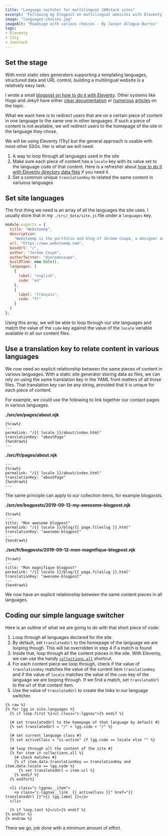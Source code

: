 ```yaml
---
title: "Language switcher for multilingual JAMstack sites"
excerpt: "Following my blogpost on multilingual websites with Eleventy, I had several questions about how to build a language switcher. Here is the simple approach I generally use."
image: "languages-choices.jpg"
imageAlt: "Roadsign with various choices - By Javier Allegue Barros"
tags:
- Eleventy
- 11ty
- Jamstack
---
```


## Set the stage

With most static sites generators supporting a templating languages, structured data and URL control, building a multilingual website is a relatively easy task.

I wrote a small [blogpost on how to do it with Eleventy](/blog/multilingual-sites-eleventy/). Other systems like Hugo and Jekyll have either [clear documentation](https://gohugo.io/content-management/multilingual/) or [numerous](https://www.sylvaindurand.org/making-jekyll-multilingual/) [articles](https://forestry.io/blog/creating-a-multilingual-blog-with-jekyll/) on the topic.

What we want here is to redirect users that are on a certain piece of content in one language to the same one in other languages. If such a piece of content is not available, we will redirect users to the homepage of the site in the language they chose.

We will be using Eleventy (11ty) but the general approach is usable with most other SSGs. Her is what we will need:

1. A way to loop through all languages used in the site
2. Make sure each piece of content has a `locale` key with its value set to the language code of that content. Here is a refresher about [how to do it with Eleventy directory data files](/blog/multilingual-sites-eleventy/) if you need it.
3. Set a common unique `translationKey` to related the same content in variuous languages

## Set site languages

The first thing we need is an array of all the languages the site uses. I usually store that in my `./src/_data/site.js` file under a `languages` key.

```js
module.exports = {
  title: "Webstoemp",
  description:
    "Webstoemp is the portfolio and blog of Jérôme Coupé, a designer and front-end developer from Brussels, Belgium.",
  url: "https://www.webstoemp.com",
  baseUrl: "/",
  author: "Jerôme Coupé",
  authorTwitter: "@jeromecoupe",
  buildTime: new Date(),
  languages: [
    {
      label: "english",
      code: "en"
    },
    {
      label: "français",
      code: "fr"
    }
  ]
};
```

Using this array, we will be able to loop through our site languages and match the value of the `code` key against the value of the `locale` variable available in all our content files.

## Use a translation key to relate content in various languages

We now need an explicit relationship between the same pieces of content in various languages. With a static site generator storing data as files, we can rely on using the same translation key in the YAML front matters of all those files. That translation key can be any string, provided that it is unique for each piece of content.

For example, we could use the following  to link together our contact pages in various languages.

**./src/en/pages/about.njk**
```twig
{%raw%}
---
permalink: "/{{ locale }}/about/index.html"
translationKey: "aboutPage"
{%endraw%}
---
```

**./src/fr/pages/about.njk**
```text
---
{%raw%}
permalink: "/{{ locale }}/about/index.html"
translationKey: "aboutPage"
{%endraw%}
---
```

The same principle can apply to our collection items, for example blogposts.

**./src/en/bogposts/2019-09-12-my-awesome-blogpost.njk**
```twig
{%raw%}
---
title: "Mon awesome blogpost"
permalink: "/{{ locale }}/blog/{{ page.fileslug }}.html"
translationKey: "awesome-blogpost"
---
{%endraw%}
```

**./src/fr/bogposts/2019-09-12-mon-magnifique-blogpost.njk**
```twig
{%raw%}
---
title: "Mon magnifique blogpost"
permalink: "/{{ locale }}/blog/{{ page.fileslug }}.html"
translationKey: "awesome-blogpost"
---
{%endraw%}
```

We now have an explicit relationship between the same content pieces in all languages.

## Coding our simple language switcher

Here is an outline of what we are going to do with that short piece of code:

1. Loop through all languages declared for the site.
2. By default, set `translatedUrl` to the homepage of the language we are looping though. This will be overridden in step 4 if a match is found
3. Inside that, loop through all the content pieces in the site. With Eleventy, we can use the handy [`collections.all`](https://www.11ty.io/docs/collections/#the-special-all-collection) shortcut.
4. For each content piece we loop through, check if the value of `translationKey` matches the value of the current item `translationKey` and if the value of `locale` matches the value of the `code` key of the language we are looping through. If we find a match, set `translatedUrl` to the url of that content item.
5. Use the value of `translatedUrl` to create the links in our language switcher.

```twig
{% raw %}
{% for lgg in site.languages %}
  {% if loop.first %}<ul class="c-lggnav">{% endif %}

  {# set translatedUrl to the homepage of that language by default #}
  {% set translatedUrl = "/" + lgg.code + "/" %}

  {# set current language class #}
  {% set activeClass = "is-active" if lgg.code == locale else "" %}

  {# loop through all the content of the site #}
  {% for item in collections.all %}
    {# check matches #}
    {% if item.data.translationKey == translationKey and item.data.locale == lgg.code %}
      {% set translatedUrl = item.url %}
    {% endif %}
  {% endfor%}

  <li class="c-lggnav__item">
    <a class="c-lggnav__link  {{ activeClass }}" href="{{ translatedUrl }}">{{ lgg.label }}</a>
  </li>

  {% if loop.last %}</ul>{% endif %}
{% endfor %}
{% endraw %}
```

There we go, job done with a minimum amount of effort.
